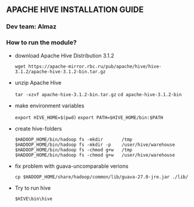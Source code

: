 ## APACHE HIVE INSTALLATION GUIDE

### Dev team: Almaz

### How to run the module?

- download Apache Hive Distribution 3.1.2

    `wget https://apache-mirror.rbc.ru/pub/apache/hive/hive-3.1.2/apache-hive-3.1.2-bin.tar.gz`
- unzip Apache Hive

    `tar -xzvf apache-hive-3.1.2-bin.tar.gz`
    `cd apache-hive-3.1.2-bin`
- make environment variables

    `export HIVE_HOME=$(pwd)`
    `export PATH=$HIVE_HOME/bin:$PATH`
    
- create hive-folders

    `$HADOOP_HOME/bin/hadoop fs -mkdir       /tmp`
    `$HADOOP_HOME/bin/hadoop fs -mkdir -p    /user/hive/warehouse`
    `$HADOOP_HOME/bin/hadoop fs -chmod g+w   /tmp`
    `$HADOOP_HOME/bin/hadoop fs -chmod g+w   /user/hive/warehouse`
    
- fix problem with guava-uncomparable verions

    `cp $HADOOP_HOME/share/hadoop/common/lib/guava-27.0-jre.jar ./lib/`
    
- Try to run hive

    `$HIVE\bin\hive`